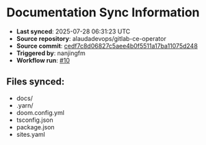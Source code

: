 # Documentation Sync Information

- **Last synced**: 2025-07-28 06:31:23 UTC
- **Source repository**: alaudadevops/gitlab-ce-operator
- **Source commit**: [cedf7c8d06827c5aee4b0f5511a17ba11075d248](https://github.com/alaudadevops/gitlab-ce-operator/commit/cedf7c8d06827c5aee4b0f5511a17ba11075d248)
- **Triggered by**: nanjingfm
- **Workflow run**: [#10](https://github.com/alaudadevops/gitlab-ce-operator/actions/runs/16561845477)

## Files synced:
- docs/
- .yarn/
- doom.config.yml
- tsconfig.json
- package.json
- sites.yaml
